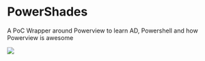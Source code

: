 # PowerShades
A PoC Wrapper around Powerview to learn AD, Powershell and how Powerview is awesome


![](kruthie73.gif)
